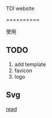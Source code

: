
TDI website 

==========

使用

## TODO

1. add template
2. favicon
3. logo


## Svg

[read](http://codepen.io/noahblon/post/coloring-svgs-in-css-background-images)